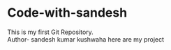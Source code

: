 # Code-with-sandesh
This is my first Git Repository.
<br>
Author- sandesh kumar kushwaha
here are my project
